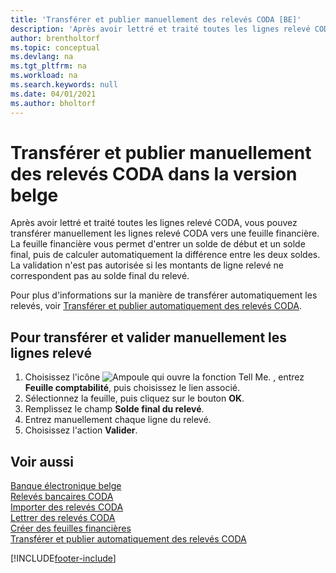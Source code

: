 ```yaml
---
title: 'Transférer et publier manuellement des relevés CODA [BE]'
description: 'Après avoir lettré et traité toutes les lignes relevé CODA, vous pouvez transférer manuellement les lignes relevé CODA vers une feuille financière.'
author: brentholtorf
ms.topic: conceptual
ms.devlang: na
ms.tgt_pltfrm: na
ms.workload: na
ms.search.keywords: null
ms.date: 04/01/2021
ms.author: bholtorf
---
```

# <a name="manually-transfer-and-post-coda-statements-in-the-belgian-version"></a>Transférer et publier manuellement des relevés CODA dans la version belge
Après avoir lettré et traité toutes les lignes relevé CODA, vous pouvez transférer manuellement les lignes relevé CODA vers une feuille financière. La feuille financière vous permet d'entrer un solde de début et un solde final, puis de calculer automatiquement la différence entre les deux soldes. La validation n'est pas autorisée si les montants de ligne relevé ne correspondent pas au solde final du relevé.  

Pour plus d'informations sur la manière de transférer automatiquement les relevés, voir [Transférer et publier automatiquement des relevés CODA](how-to-automatically-transfer-and-post-coda-statements.md).  

## <a name="to-manually-transfer-and-post-statement-lines"></a>Pour transférer et valider manuellement les lignes relevé

1.  Choisissez l'icône ![Ampoule qui ouvre la fonction Tell Me.](../../media/ui-search/search_small.png "Dites-moi ce que vous voulez faire") , entrez **Feuille comptabilité**, puis choisissez le lien associé.  
2.  Sélectionnez la feuille, puis cliquez sur le bouton **OK**.  
3.  Remplissez le champ **Solde final du relevé**.  
4.  Entrez manuellement chaque ligne du relevé.  
5.  Choisissez l'action **Valider**.  

## <a name="see-also"></a>Voir aussi
 [Banque électronique belge](belgian-electronic-banking.md)   
 [Relevés bancaires CODA](coda-bank-statements.md)   
 [Importer des relevés CODA](how-to-import-coda-statements.md)   
 [Lettrer des relevés CODA](how-to-apply-coda-statements.md)   
 [Créer des feuilles financières](how-to-create-financial-journals.md)   
 [Transférer et publier automatiquement des relevés CODA](how-to-automatically-transfer-and-post-coda-statements.md)


[!INCLUDE[footer-include](../../includes/footer-banner.md)]
